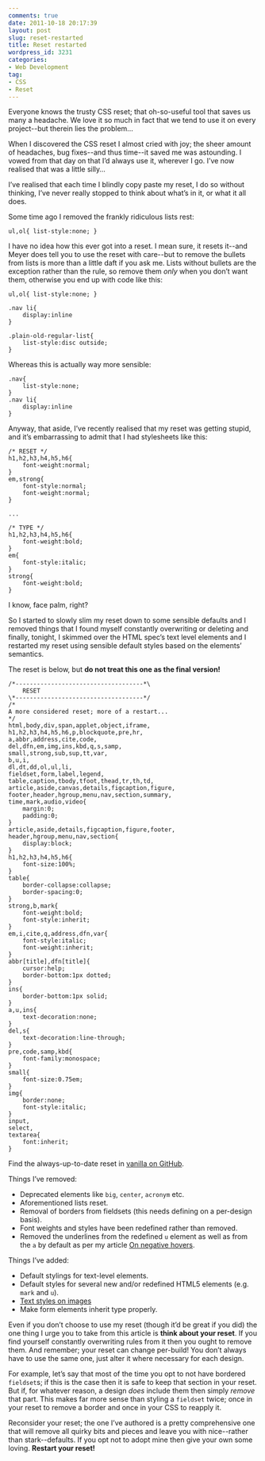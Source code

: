 ```yaml
---
comments: true
date: 2011-10-18 20:17:39
layout: post
slug: reset-restarted
title: Reset restarted
wordpress_id: 3231
categories:
- Web Development
tag:
- CSS
- Reset
---
```


Everyone knows the trusty CSS reset; that oh-so-useful tool that saves us many a headache. We love it so much in fact that we tend to use it on every project--but therein lies the problem…

When I discovered the CSS reset I almost cried with joy; the sheer amount of headaches, bug fixes--and thus time--it saved me was astounding. I vowed from that day on that I’d always use it, wherever I go. I’ve now realised that was a little silly…

I’ve realised that each time I blindly copy paste my reset, I do so without thinking, I’ve never really stopped to think about what’s in it, or what it all does.

Some time ago I removed the frankly ridiculous lists rest:

    ul,ol{ list-style:none; }

I have no idea how this ever got into a reset. I mean sure, it resets it--and Meyer does tell you to use the reset with care--but to remove the bullets from lists is more than a little daft if you ask me. Lists without bullets are the exception rather than the rule, so remove them _only_ when you don’t want them, otherwise you end up with code like this:

    ul,ol{ list-style:none; }
    
    .nav li{
        display:inline
    }
    
    .plain-old-regular-list{
        list-style:disc outside;
    }

Whereas this is actually way more sensible:

    .nav{
        list-style:none;
    }
    .nav li{
        display:inline
    }

Anyway, that aside, I’ve recently realised that my reset was getting stupid, and it’s embarrassing to admit that I had stylesheets like this:

<pre><code><span class="code-comment">/* RESET */</span>
h1,h2,h3,h4,h5,h6{
    font-weight:normal;
}
em,strong{
    font-style:normal;
    font-weight:normal;
}

...

<span class="code-comment">/* TYPE */</span>
h1,h2,h3,h4,h5,h6{
    font-weight:bold;
}
em{
    font-style:italic;
}
strong{
    font-weight:bold;
}</code></pre>

I know, face palm, right?

So I started to slowly slim my reset down to some sensible defaults and I removed things that I found myself constantly overwriting or deleting and finally, tonight, I skimmed over the HTML spec’s text level elements and I restarted my reset using sensible default styles based on the elements’ semantics.

The reset is below, but **do not treat this one as the final version!**

<pre><code><span class="code-comment">/*------------------------------------*\
    RESET
\*------------------------------------*/
/*
A more considered reset; more of a restart...
*/</span>
html,body,div,span,applet,object,iframe,
h1,h2,h3,h4,h5,h6,p,blockquote,pre,hr,
a,abbr,address,cite,code,
del,dfn,em,img,ins,kbd,q,s,samp,
small,strong,sub,sup,tt,var,
b,u,i,
dl,dt,dd,ol,ul,li,
fieldset,form,label,legend,
table,caption,tbody,tfoot,thead,tr,th,td,
article,aside,canvas,details,figcaption,figure,
footer,header,hgroup,menu,nav,section,summary,
time,mark,audio,video{
    margin:0;
    padding:0;
}
article,aside,details,figcaption,figure,footer,
header,hgroup,menu,nav,section{
    display:block;
}
h1,h2,h3,h4,h5,h6{
    font-size:100%;
}
table{
    border-collapse:collapse;
    border-spacing:0;
}
strong,b,mark{
    font-weight:bold;
    font-style:inherit;
}
em,i,cite,q,address,dfn,var{
    font-style:italic;
    font-weight:inherit;
}
abbr[title],dfn[title]{
    cursor:help;
    border-bottom:1px dotted;
}
ins{
    border-bottom:1px solid;
}
a,u,ins{
    text-decoration:none;
}
del,s{
    text-decoration:line-through;
}
pre,code,samp,kbd{
    font-family:monospace;
}
small{
    font-size:0.75em;
}
img{
    border:none;
    font-style:italic;
}
input,
select,
textarea{
    font:inherit;
}</code></pre>

Find the always-up-to-date reset in [vanilla on GitHub](https://github.com/csswizardry/vanilla).

Things I’ve removed:

* Deprecated elements like `big`, `center`, `acronym` etc.
* Aforementioned lists reset.
* Removal of borders from fieldsets (this needs defining on a per-design basis).
* Font weights and styles have been redefined rather than removed.
* Removed the underlines from the redefined `u` element as well as from the `a` by default as per my article [On negative hovers](http://csswizardry.com/2011/05/on-negative-hovers/).

Things I’ve added:

* Default stylings for text-level elements.
* Default styles for several new and/or redefined HTML5 elements (e.g. `mark` and `u`).
* [Text styles on images](http://csswizardry.com/2011/06/styling-alt-text-on-images/)
* Make form elements inherit type properly.

Even if you don’t choose to use my reset (though it’d be great if you did) the one thing I urge you to take from this article is **think about your reset**. If you find yourself constantly overwriting rules from it then you ought to remove them. And remember; your reset can change per-build! You don’t always have to use the same one, just alter it where necessary for each design.

For example, let’s say that most of the time you opt to not have bordered `fieldset`s; if this is the case then it is safe to keep that section in your reset. But if, for whatever reason, a design _does_ include them then simply _remove_ that part. This makes far more sense than styling a `fieldset` twice; once in your reset to remove a border and once in your CSS to reapply it.

Reconsider your reset; the one I’ve authored is a pretty comprehensive one that will remove all quirky bits and pieces and leave you with nice--rather than stark--defaults. If you opt not to adopt mine then give your own some loving. **Restart your reset!**
